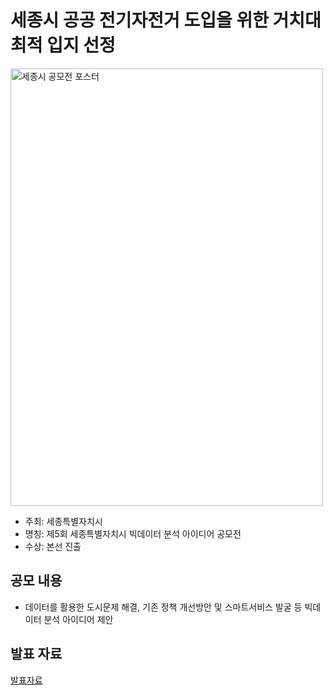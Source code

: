 # 세종시 공공 전기자전거 도입을 위한 거치대 최적 입지 선정

<img src="https://github.com/user-attachments/assets/5f9fe84d-e49d-4157-a16a-0d8c766c16f6" alt="세종시 공모전 포스터" width="500" height="700">

- 주최: 세종특별자치시
- 명칭: 제5회 세종특별자치시 빅데이터 분석 아이디어 공모전
- 수상: 본선 진출

## 공모 내용
- 데이터를 활용한 도시문제 해결, 기존 정책 개선방안 및 스마트서비스 발굴 등 빅데이터 분석 아이디어 제안

## 발표 자료
[발표자료](프로젝트_발표자료.pdf)


